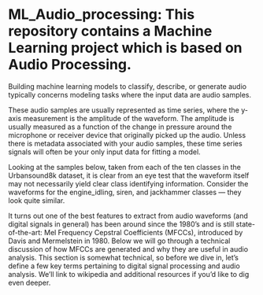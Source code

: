 # ML_Audio_processing: This repository contains a  Machine Learning project which is based on Audio Processing.
Building machine learning models to classify, describe, or generate audio typically concerns modeling tasks where the input data are audio samples.

These audio samples are usually represented as time series, where the y-axis measurement is the amplitude of the waveform. The amplitude is usually measured as a function of the change in pressure around the microphone or receiver device that originally picked up the audio. Unless there is metadata associated with your audio samples, these time series signals will often be your only input data for fitting a model.

Looking at the samples below, taken from each of the ten classes in the Urbansound8k dataset, it is clear from an eye test that the waveform itself may not necessarily yield clear class identifying information. Consider the waveforms for the engine_idling, siren, and jackhammer classes — they look quite similar.

It turns out one of the best features to extract from audio waveforms (and digital signals in general) has been around since the 1980’s and is still state-of-the-art: Mel Frequency Cepstral Coefficients (MFCCs), introduced by Davis and Mermelstein in 1980. Below we will go through a technical discussion of how MFCCs are generated and why they are useful in audio analysis. This section is somewhat technical, so before we dive in, let’s define a few key terms pertaining to digital signal processing and audio analysis. We’ll link to wikipedia and additional resources if you’d like to dig even deeper.
